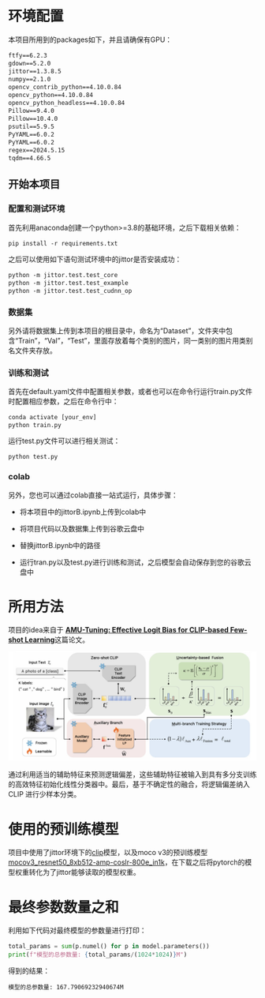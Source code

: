 # 环境配置

本项目所用到的packages如下，并且请确保有GPU：

```
ftfy==6.2.3
gdown==5.2.0
jittor==1.3.8.5
numpy==2.1.0
opencv_contrib_python==4.10.0.84
opencv_python==4.10.0.84
opencv_python_headless==4.10.0.84
Pillow==9.4.0
Pillow==10.4.0
psutil==5.9.5
PyYAML==6.0.2
PyYAML==6.0.2
regex==2024.5.15
tqdm==4.66.5
```

## 开始本项目

### 配置和测试环境

首先利用anaconda创建一个python>=3.8的基础环境，之后下载相关依赖：

```shell
pip install -r requirements.txt
```

之后可以使用如下语句测试环境中的jittor是否安装成功：

```shell
python -m jittor.test.test_core
python -m jittor.test.test_example
python -m jittor.test.test_cudnn_op
```

### 数据集

另外请将数据集上传到本项目的根目录中，命名为“Dataset”，文件夹中包含“Train”，“Val”，“Test”，里面存放着每个类别的图片，同一类别的图片用类别名文件夹存放。

### 训练和测试

首先在default.yaml文件中配置相关参数，或者也可以在命令行运行train.py文件时配置相应参数，之后在命令行中：

```shell
conda activate [your_env]
python train.py
```

运行test.py文件可以进行相关测试：

```shell
python test.py
```

### colab

另外，您也可以通过colab直接一站式运行，具体步骤：

* 将本项目中的jittorB.ipynb上传到colab中

* 将项目代码以及数据集上传到谷歌云盘中
* 替换jittorB.ipynb中的路径
* 运行tran.py以及test.py进行训练和测试，之后模型会自动保存到您的谷歌云盘中

# 所用方法

项目的idea来自于 [**AMU-Tuning: Effective Logit Bias for CLIP-based Few-shot Learning**](https://arxiv.org/pdf/2404.08958.pdf)这篇论文。



<div align="center">
  <img src="./static_image/image1.jpg"/>
</div>


通过利用适当的辅助特征来预测逻辑偏差，这些辅助特征被输入到具有多分支训练的高效特征初始化线性分类器中。最后，基于不确定性的融合，将逻辑偏差纳入 CLIP 进行少样本分类。

# 使用的预训练模型

项目中使用了jittor环境下的[clip](https://github.com/uyzhang/JCLIP/releases/tag/%E6%9D%83%E9%87%8D)模型，以及moco v3的预训练模型[mocov3_resnet50_8xb512-amp-coslr-800e_in1k](https://download.openmmlab.com/mmselfsup/1.x/mocov3/mocov3_resnet50_8xb512-amp-coslr-800e_in1k/mocov3_resnet50_8xb512-amp-coslr-800e_in1k_20220927-e043f51a.pth)，在下载之后将pytorch的模型权重转化为了jittor能够读取的模型权重。



# 最终参数数量之和



利用如下代码对最终模型的参数量进行打印：

```python
total_params = sum(p.numel() for p in model.parameters())
print(f"模型的总参数量: {total_params/(1024*1024)}M")
```

得到的结果：

```
模型的总参数量: 167.79069232940674M
```
